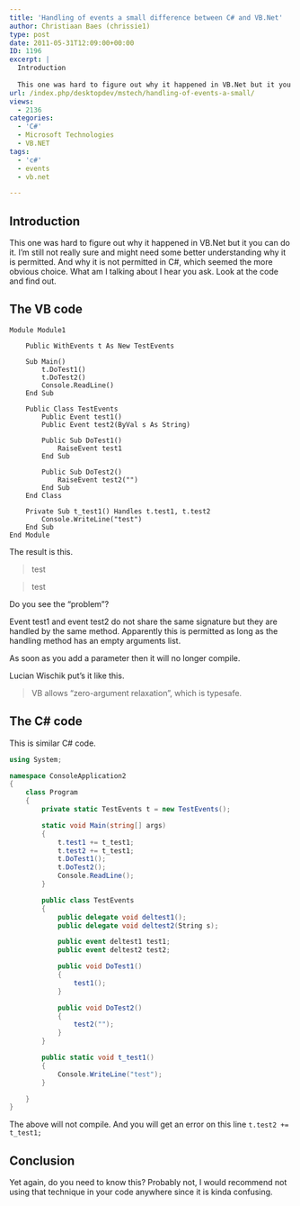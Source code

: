 ```yaml
---
title: 'Handling of events a small difference between C# and VB.Net'
author: Christiaan Baes (chrissie1)
type: post
date: 2011-05-31T12:09:00+00:00
ID: 1196
excerpt: |
  Introduction
  
  This one was hard to figure out why it happened in VB.Net but it you can do it. I'm still not really sure and might need some better understanding why it is permitted. And why it is not permitted in C#, which seemed the more obvious choi&hellip;
url: /index.php/desktopdev/mstech/handling-of-events-a-small/
views:
  - 2136
categories:
  - 'C#'
  - Microsoft Technologies
  - VB.NET
tags:
  - 'c#'
  - events
  - vb.net

---
```

## Introduction

This one was hard to figure out why it happened in VB.Net but it you can do it. I&#8217;m still not really sure and might need some better understanding why it is permitted. And why it is not permitted in C#, which seemed the more obvious choice. What am I talking about I hear you ask. Look at the code and find out.

## The VB code

```vbnet
Module Module1

	Public WithEvents t As New TestEvents

	Sub Main()
		t.DoTest1()
		t.DoTest2()
		Console.ReadLine()
	End Sub

	Public Class TestEvents
		Public Event test1()
		Public Event test2(ByVal s As String)

		Public Sub DoTest1()
			RaiseEvent test1
		End Sub

		Public Sub DoTest2()
			RaiseEvent test2("")
		End Sub
	End Class

	Private Sub t_test1() Handles t.test1, t.test2
		Console.WriteLine("test")
	End Sub
End Module
```
The result is this.

> test
  
> test 

Do you see the &#8220;problem&#8221;?

Event test1 and event test2 do not share the same signature but they are handled by the same method. Apparently this is permitted as long as the handling method has an empty arguments list.

As soon as you add a parameter then it will no longer compile.

Lucian Wischik put&#8217;s it like this.

> VB allows “zero-argument relaxation”, which is typesafe.

## The C# code

This is similar C# code.

```csharp
using System;

namespace ConsoleApplication2
{
    class Program
    {
        private static TestEvents t = new TestEvents();

        static void Main(string[] args)
        {
            t.test1 += t_test1;
            t.test2 += t_test1;
            t.DoTest1();
            t.DoTest2();
            Console.ReadLine();
        }

        public class TestEvents
        {
            public delegate void deltest1();
            public delegate void deltest2(String s);

            public event deltest1 test1;
            public event deltest2 test2;

            public void DoTest1()
            {
                test1();
            }

            public void DoTest2()
            {
                test2("");
            }
        }

        public static void t_test1()
        {
            Console.WriteLine("test");
        }

    }
}
```
The above will not compile. And you will get an error on this line <code class="codespan">t.test2 += t_test1;</code>

## Conclusion

Yet again, do you need to know this? Probably not, I would recommend not using that technique in your code anywhere since it is kinda confusing.